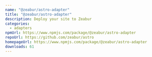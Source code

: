 ```yaml
---
name: "@zeabur/astro-adapter"
title: "@zeabur/astro-adapter"
description: Deploy your site to Zeabur
categories:
  - adapters
npmUrl: https://www.npmjs.com/package/@zeabur/astro-adapter
repoUrl: https://github.com/zeabur/astro
homepageUrl: https://www.npmjs.com/package/@zeabur/astro-adapter
downloads: 61
---
```

